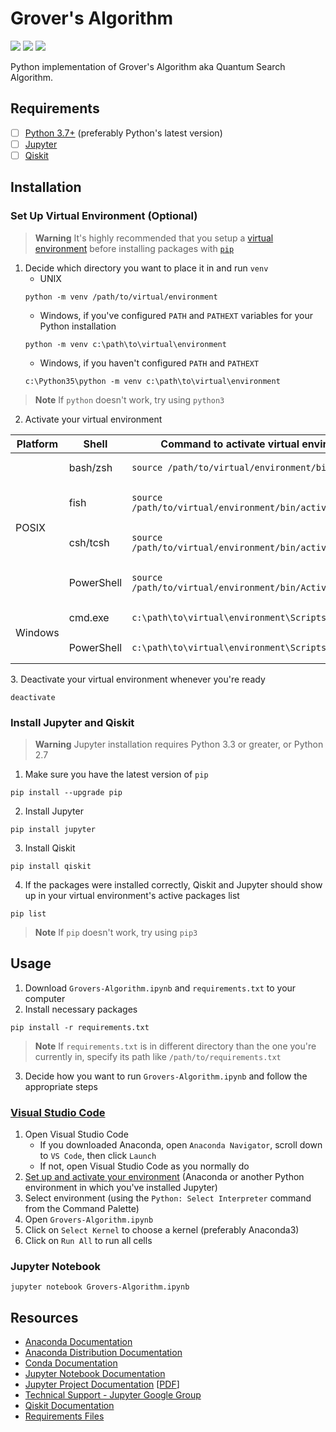 # Grover's Algorithm
![](https://img.shields.io/static/v1?label=Language&message=Python+3.10.9&logo=python&color=yellow&labelColor=393939&logoColor=white)
![](https://img.shields.io/static/v1?label=Kernel&message=Anaconda3&logo=anaconda&color=39ae39&labelColor=393939&logoColor=white)
![](https://img.shields.io/static/v1?label=IDE&message=Visual+Studio+Code&logo=visual+studio+code&color=blue&labelColor=393939&logoColor=white)

Python implementation of Grover's Algorithm aka Quantum Search Algorithm.

## Requirements
- [ ] [Python 3.7+](https://www.python.org/downloads) (preferably Python's latest version)
- [ ] [Jupyter](https://docs.jupyter.org/en/latest/install/notebook-classic.html)
- [ ] [Qiskit](https://qiskit.org/documentation/getting_started.html)

## Installation
### Set Up Virtual Environment (Optional)
> **Warning**
> It's highly recommended that you setup a [virtual environment](https://docs.python.org/3.10/tutorial/venv.html) before installing packages with [`pip`](https://pip.pypa.io/en/stable/installation)
1. Decide which directory you want to place it in and run `venv`
      * UNIX
      ```
      python -m venv /path/to/virtual/environment
      ```
      * Windows, if you've configured `PATH` and `PATHEXT` variables for your Python installation
      ```
      python -m venv c:\path\to\virtual\environment
      ```
      * Windows, if you haven't configured `PATH` and `PATHEXT`
      ```
      c:\Python35\python -m venv c:\path\to\virtual\environment
      ```
> **Note**
> If `python` doesn't work, try using `python3`

2. Activate your virtual environment
<table>
<thead>
<tr><th>Platform</th>
<th>Shell</th>
<th>Command to activate virtual environment</th>
</tr>
</thead>
<tbody>
<tr><td rowspan="4">POSIX</td>
<td>bash/zsh</td>
<td>

```
source /path/to/virtual/environment/bin/activate
```
</td>
</tr>
<tr><td>fish</td>
<td>

```
source /path/to/virtual/environment/bin/activate.fish
```
</td>
</tr>
<tr><td>csh/tcsh</td>
<td>

```
source /path/to/virtual/environment/bin/activate.csh
```
</td>
</tr>
<tr><td>PowerShell</td>
<td>

```
source /path/to/virtual/environment/bin/Activate.ps1
```
</td>
</tr>
<tr><td rowspan="2">Windows</td>
<td>cmd.exe</td>
<td>

```
c:\path\to\virtual\environment\Scripts\activate.bat
```
</td>
</tr>
<tr><td>PowerShell</td>
<td>

```
c:\path\to\virtual\environment\Scripts\Activate.ps1
```
</td>
</tr>
</tbody>
</table>
3. Deactivate your virtual environment whenever you're ready

```
deactivate
```

### Install Jupyter and Qiskit
> **Warning**
> Jupyter installation requires Python 3.3 or greater, or Python 2.7
1. Make sure you have the latest version of `pip`
```
pip install --upgrade pip
```
2. Install Jupyter
```
pip install jupyter
```
3. Install Qiskit
```
pip install qiskit
```
4. If the packages were installed correctly, Qiskit and Jupyter should show up in your virtual environment's active packages list
```
pip list
```

> **Note**
> If `pip` doesn't work, try using `pip3`

## Usage
1. Download `Grovers-Algorithm.ipynb` and `requirements.txt` to your computer
2. Install necessary packages
```
pip install -r requirements.txt
```
> **Note**
> If `requirements.txt` is in different directory than the one you're currently in, specify its path like `/path/to/requirements.txt`
3. Decide how you want to run `Grovers-Algorithm.ipynb` and follow the appropriate steps

### [Visual Studio Code](https://code.visualstudio.com/docs/datascience/jupyter-notebooks)
1. Open Visual Studio Code
    * If you downloaded Anaconda, open `Anaconda Navigator`, scroll down to `VS Code`, then click `Launch`
    * If not, open Visual Studio Code as you normally do
2. [Set up and activate your environment](https://py-vscode.readthedocs.io/en/latest/files/venv.html) (Anaconda or another Python environment in which you've installed Jupyter)
3. Select environment (using the `Python: Select Interpreter` command from the Command Palette)
4. Open `Grovers-Algorithm.ipynb`
5. Click on `Select Kernel` to choose a kernel (preferably Anaconda3)
6. Click on `Run All` to run all cells

### Jupyter Notebook
```
jupyter notebook Grovers-Algorithm.ipynb
```

## Resources
* [Anaconda Documentation](https://docs.anaconda.com)
* [Anaconda Distribution Documentation](https://docs.continuum.io/free/anaconda)
* [Conda Documentation](https://docs.conda.io/en/latest)
* [Jupyter Notebook Documentation](https://jupyter-notebook.readthedocs.io/en/latest)
* [Jupyter Project Documentation](https://docs.jupyter.org/en/latest/index.html) [[PDF](https://buildmedia.readthedocs.org/media/pdf/jupyter/latest/jupyter.pdf)]
* [Technical Support - Jupyter Google Group](https://discourse.jupyter.org)
* [Qiskit Documentation](https://qiskit.org/documentation/index.html)
* [Requirements Files](https://pip.pypa.io/en/latest/user_guide/#requirements-files)
